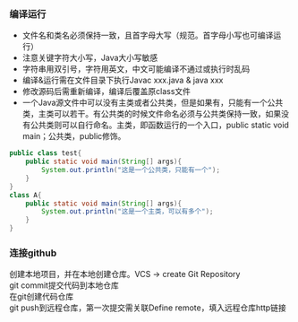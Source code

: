 ### 编译运行
* 文件名和类名必须保持一致，且首字母大写（规范。首字母小写也可编译运行）
* 注意关键字符大小写，Java大小写敏感
* 字符串用双引号，字符用英文，中文可能编译不通过或执行时乱码
* 编译&运行需在文件目录下执行Javac xxx.java  &  java xxx
* 修改源码后需重新编译，编译后覆盖原class文件
* 一个Java源文件中可以没有主类或者公共类，但是如果有，只能有一个公共类，主类可以若干。有公共类的时候文件命名必须与公共类保持一致，如果没有公共类则可以自行命名。主类，即函数运行的一个入口，public static void main；公共类，public修饰。
```java
public class test{
    public static void main(String[] args){
        System.out.println("这是一个公共类，只能有一个");
    }
}
class A{
    public static void main(String[] args){
        System.out.println("这是一个主类，可以有多个");
    }
}
```

### 连接github
创建本地项目，并在本地创建仓库。VCS -> create Git Repository  
git commit提交代码到本地仓库  
在git创建代码仓库  
git push到远程仓库，第一次提交需关联Define remote，填入远程仓库http链接

### 